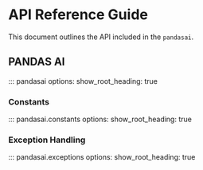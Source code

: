 # API Reference Guide
This document outlines the API included in the `pandasai`.

## PANDAS AI 
::: pandasai
    options:
      show_root_heading: true

### Constants
::: pandasai.constants
    options:
      show_root_heading: true
### Exception Handling
::: pandasai.exceptions
    options:
      show_root_heading: true
